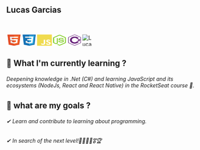 ## Lucas Garcias
<!--<img align="right" width="250px" style="margin-top:-20px" src="https://github.com/lucasphgarcias/lucasphgarcias/blob/main/AvatarLG.png">-->
</br>
</br>
<div dsplay="inline">  
  <img align="left" alt="LucasGarcias-HTML5" height="30" width="40" src="https://github.com/devicons/devicon/blob/master/icons/html5/html5-original.svg">
  
  <img align="left" alt="LucasGarcias-CSS3" height="30" width="40" src="https://github.com/devicons/devicon/blob/master/icons/css3/css3-original.svg">   
  
  <img align="left" alt="LucasGarcias-JS" height="30" width="40" src="https://github.com/devicons/devicon/blob/master/icons/javascript/javascript-plain.svg">  
  <img align="left" alt="LucasGarcias-NODEJS" height="30" width="40" src="https://github.com/devicons/devicon/blob/master/icons/nodejs/nodejs-plain.svg"> 
  <img align="left" alt="LucasGarcias-CSHARP" height="30" width="40" src="https://github.com/devicons/devicon/blob/master/icons/csharp/csharp-line.svg">
  <img align="left" alt="Lucas Garcias-GIT" height="30" width="30" src="https://cdn.iconscout.com/icon/free/png-128/github-40-432516.png">
 
  
</div>
</br>
</br>
  <!-- <div dsplay="inline">
      <a href="https://github.com/lucasphgarcias">
      <img height="180em" src="https://github-readme-stats.vercel.app/api?username=lucasphgarcias&show_icons=true&include_all_commits=true&count_private=true&custom_title=Stats my profile&bg_color=22272e&hide_border=true&text_color=D3D3D3&title_color=FFFF"/></a>

   </div>-->
 
  <!---<a href="www.linkedin.com/in/lucasrgarcias" target="_blank"><img src="https://img.shields.io/badge/-LinkedIn-%230077B5?style=for-the-badge&logo=linkedin&logoColor=white" target="_blank"></a> --->


## 🧠 What I'm currently learning ?
###### Deepening knowledge in .Net (C#) and learning JavaScript and its ecosystems (NodeJs, React and React Native) in the RocketSeat course 🚀.

## 🎯 what are my goals ? 
###### ✔ Learn and contribute to learning about programming.
###### ✔ In search of the next level!🥇🥈🥉🏅🎖️🏆
  
##
<!---<p align="center">
<a href="https://github.com/lucasphgarcias">
  
  <img height="180em" src="https://github-readme-stats-eight-theta.vercel.app/api/top-langs/?username=lucasphgarcias&layout=compact&langs_count=8&theme=default"/>
</a>
</p>-->
